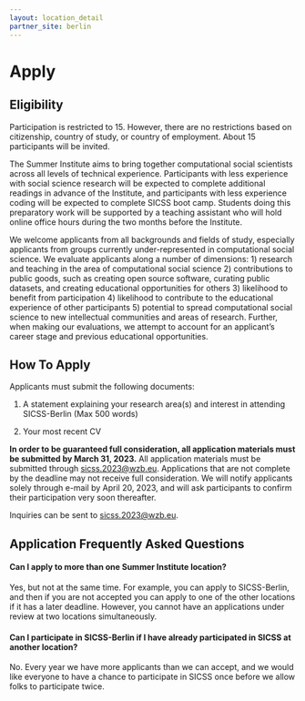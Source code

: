 ```yaml
---
layout: location_detail
partner_site: berlin
---
```


# Apply

## Eligibility

Participation is restricted to 15. However, there are no restrictions based on citizenship, country of study, or country of employment. About 15 participants will be invited.

The Summer Institute aims to bring together computational social scientists across all levels of technical experience. Participants with less experience with social science research will be expected to complete additional readings in advance of the Institute, and participants with less experience coding will be expected to complete SICSS boot camp. Students doing this preparatory work will be supported by a teaching assistant who will hold online office hours during the two months before the Institute.

We welcome applicants from all backgrounds and fields of study, especially applicants from groups currently under-represented in computational social science. We evaluate applicants along a number of dimensions: 1) research and teaching in the area of computational social science 2) contributions to public goods, such as creating open source software, curating public datasets, and creating educational opportunities for others 3) likelihood to benefit from participation 4) likelihood to contribute to the educational experience of other participants 5) potential to spread computational social science to new intellectual communities and areas of research. Further, when making our evaluations, we attempt to account for an applicant’s career stage and previous educational opportunities.

## How To Apply

Applicants must submit the following documents:

1) A statement explaining your research area(s) and interest in attending SICSS-Berlin (Max 500 words)

2) Your most recent CV

**In order to be guaranteed full consideration, all application materials must be submitted by March 31, 2023.** All application materials must be submitted through <sicss.2023@wzb.eu>. Applications that are not complete by the deadline may not receive full consideration. We will notify applicants solely through e-mail by April 20, 2023, and will ask participants to confirm their participation very soon thereafter.

Inquiries can be sent to <sicss.2023@wzb.eu>.

## Application Frequently Asked Questions

#### Can I apply to more than one Summer Institute location?

Yes, but not at the same time. For example, you can apply to SICSS-Berlin, and then if you are not accepted you can apply to one of the other locations if it has a later deadline. However, you cannot have an applications under review at two locations simultaneously.

#### Can I participate in SICSS-Berlin if I have already participated in SICSS at another location?

No. Every year we have more applicants than we can accept, and we would like everyone to have a chance to participate in SICSS once before we allow folks to participate twice.
